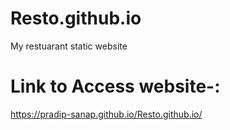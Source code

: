 # Resto.github.io
My restuarant static website


# Link to Access website-:
https://pradip-sanap.github.io/Resto.github.io/
